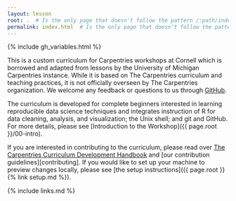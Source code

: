 ```yaml
---
layout: lesson
root: .  # Is the only page that doesn't follow the pattern /:path/index.html
permalink: index.html  # Is the only page that doesn't follow the pattern /:path/index.html
---
```


{% include gh_variables.html %}

This is a custom curriculum for Carpentries workshops at Cornell which is borrowed and adapted from lessons by the University of Michigan Carpentries instance.
While it is based on The Carpentries curriculum and teaching practices, 
it is not officially overseen by The Carpentries organization. 
We welcome any feedback or questions to us through 
[GitHub](https://github.com/UMCarpentries/intro-curriculum-r). 

The curriculum is developed for complete beginners interested in 
learning reproducible data science techniques and integrates instruction 
of R for data cleaning, analysis, and visualization; the Unix shell; and 
git and GitHub. For more details, please see 
[Introduction to the Workshop]({{ page.root }}/00-intro). 

If you are interested in contributing to the curriculum, please read over 
[The Carpentries Curriculum Development Handbook](https://carpentries.github.io/curriculum-development/) 
and [our contribution guidelines][contributing]. If you would like to set 
up your machine to preview changes locally,
please see [the setup instructions]({{ page.root }}{% link setup.md %}).

{% include links.md %}
